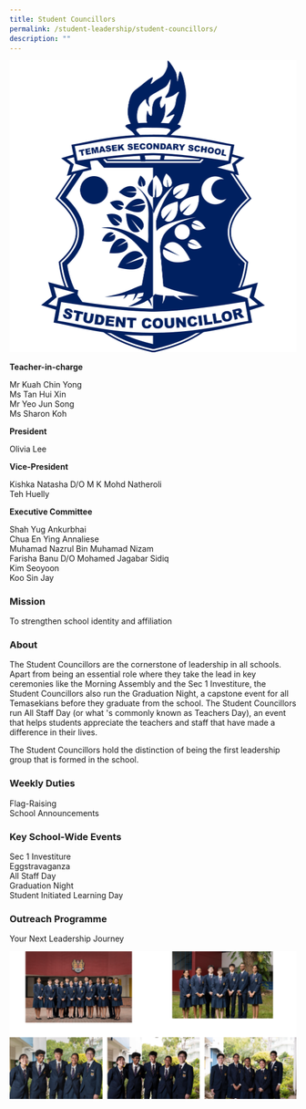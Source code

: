 ```yaml
---
title: Student Councillors
permalink: /student-leadership/student-councillors/
description: ""
---
```

![](/images/Crest%20SCL.png)

**Teacher-in-charge**  

Mr Kuah Chin Yong  <br>
Ms Tan Hui Xin   <br>
Mr Yeo Jun Song   <br>
Ms Sharon Koh  
  
**President**  

Olivia Lee  

**Vice-President**  

Kishka Natasha D/O M K Mohd Natheroli   <br>
Teh Huelly  

**Executive Committee**

Shah Yug Ankurbhai   <br>
Chua En Ying Annaliese   <br>
Muhamad Nazrul Bin Muhamad Nizam   <br>
Farisha Banu D/O Mohamed Jagabar Sidiq   <br>
Kim Seoyoon   <br>
Koo Sin Jay  

### Mission

To strengthen school identity and affiliation

### About

The Student Councillors are the cornerstone of leadership in all schools. Apart from being an essential role where they take the lead in key ceremonies like the Morning Assembly and the Sec 1 Investiture, the Student Councillors also run the Graduation Night, a capstone event for all Temasekians before they graduate from the school. The Student Councillors run All Staff Day (or what 's commonly known as Teachers Day), an event that helps students appreciate the teachers and staff that have made a difference in their lives.

The Student Councillors hold the distinction of being the first leadership group that is formed in the school.

### Weekly Duties

Flag-Raising   <br>
School Announcements

### Key School-Wide Events

Sec 1 Investiture   <br>
Eggstravaganza   <br>
All Staff Day   <br>
Graduation Night   <br>
Student Initiated Learning Day

### Outreach Programme

Your Next Leadership Journey

![](/images/counsillors.png)